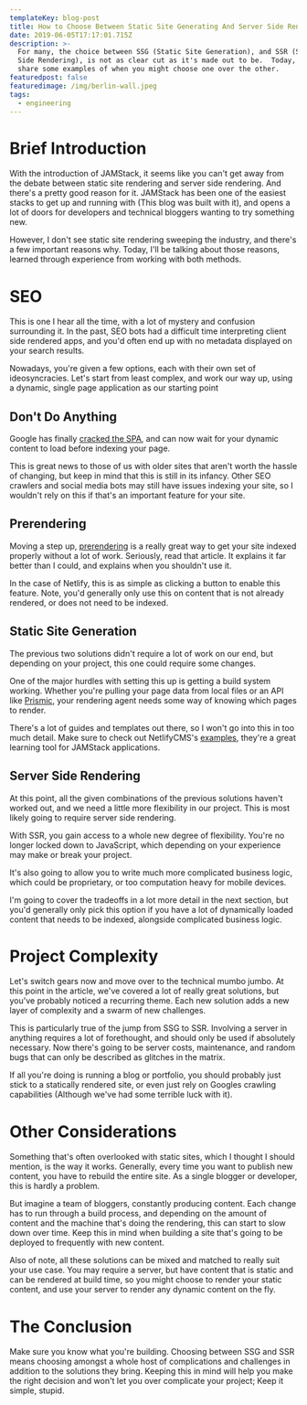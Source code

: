 ```yaml
---
templateKey: blog-post
title: How to Choose Between Static Site Generating And Server Side Rendering
date: 2019-06-05T17:17:01.715Z
description: >-
  For many, the choice between SSG (Static Site Generation), and SSR (Server
  Side Rendering), is not as clear cut as it's made out to be.  Today, I'll
  share some examples of when you might choose one over the other.
featuredpost: false
featuredimage: /img/berlin-wall.jpeg
tags:
  - engineering
---
```

# Brief Introduction

With the introduction of JAMStack, it seems like you can't get away from the debate between static site rendering and server side rendering.  And there's a pretty good reason for it.  JAMStack has been one of the easiest stacks to get up and running with (This blog was built with it), and opens a lot of doors for developers and technical bloggers wanting to try something new.

However, I don't see static site rendering sweeping the industry, and there's a few important reasons why.  Today, I'll be talking about those reasons, learned through experience from working with both methods.

# SEO

This is one I hear all the time, with a lot of mystery and confusion surrounding it.  In the past, SEO bots had a difficult time interpreting client side rendered apps, and you'd often end up with no metadata displayed on your search results.

Nowadays, you're given a few options, each with their own set of ideosyncracies.  Let's start from least complex, and work our way up, using a dynamic, single page application as our starting point

## Don't Do Anything

Google has finally [cracked the SPA](https://searchengineland.com/tested-googlebot-crawls-javascript-heres-learned-220157), and can now wait for your dynamic content to load before indexing your page.  

This is great news to those of us with older sites that aren't worth the hassle of changing, but keep in mind that this is still in its infancy.  Other SEO crawlers and social media bots may still have issues indexing your site, so I wouldn't rely on this if that's an important feature for your site.

## Prerendering

Moving a step up, [prerendering](https://www.netlify.com/blog/2016/11/22/prerendering-explained/) is a really great way to get your site indexed properly without a lot of work.  Seriously, read that article.  It explains it far better than I could, and explains when you shouldn't use it.

In the case of Netlify, this is as simple as clicking a button to enable this feature.  Note, you'd generally only use this on content that is not already rendered, or does not need to be indexed.

## Static Site Generation

The previous two solutions didn't require a lot of work on our end, but depending on your project, this one could require some changes.  

One of the major hurdles with setting this up is getting a build system working.  Whether you're pulling your page data from local files or an API like [Prismic](https://prismic.io), your rendering agent needs some way of knowing which pages to render.

There's a lot of guides and templates out there, so I won't go into this in too much detail.  Make sure to check out NetlifyCMS's [examples](https://www.netlifycms.org/docs/examples/), they're a great learning tool for JAMStack applications.

## Server Side Rendering

At this point, all the given combinations of the previous solutions haven't worked out, and we need a little more flexibility in our project.  This is most likely going to require server side rendering.

With SSR, you gain access to a whole new degree of flexibility.  You're no longer locked down to JavaScript, which depending on your experience may make or break your project.  

It's also going to allow you to write much more complicated business logic, which could be proprietary, or too computation heavy for mobile devices.  

I'm going to cover the tradeoffs in a lot more detail in the next section, but you'd generally only pick this option if you have a lot of dynamically loaded content that needs to be indexed, alongside complicated business logic.

# Project Complexity

Let's switch gears now and move over to the technical mumbo jumbo.  At this point in the article, we've covered a lot of really great solutions, but you've probably noticed a recurring theme.  Each new solution adds a new layer of complexity and a swarm of new challenges.

This is particularly true of the jump from SSG to SSR.  Involving a server in anything requires a lot of forethought, and should only be used if absolutely necessary.  Now there's going to be server costs, maintenance, and random bugs that can only be described as glitches in the matrix.  

If all you're doing is running a blog or portfolio, you should probably just stick to a statically rendered site, or even just rely on Googles crawling capabilities (Although we've had some terrible luck with it).

# Other Considerations

Something that's often overlooked with static sites, which I thought I should mention, is the way it works.  Generally, every time you want to publish new content, you have to rebuild the entire site.  As a single blogger or developer, this is hardly a problem.

But imagine a team of bloggers, constantly producing content.  Each change has to run through a build process, and depending on the amount of content and the machine that's doing the rendering, this can start to slow down over time.  Keep this in mind when building a site that's going to be deployed to frequently with new content.

Also of note, all these solutions can be mixed and matched to really suit your use case. You may require a server, but have content that is static and can be rendered at build time, so you might choose to render your static content, and use your server to render any dynamic content on the fly.

# The Conclusion

Make sure you know what you're building.  Choosing between SSG and SSR means choosing amongst a whole host of complications and challenges in addition to the solutions they bring.  Keeping this in mind will help you make the right decision and won't let you over complicate your project; Keep it simple, stupid.
